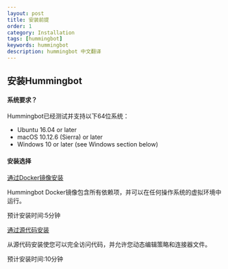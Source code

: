 ```yaml
---
layout: post
title: 安装前提
order: 1
category: Installation
tags: [hummingbot]
keywords: hummingbot
description: hummingbot 中文翻译
---
```


## 安装Hummingbot

#### 系统要求？

Hummingbot已经测试并支持以下64位系统：

- Ubuntu 16.04 or later
- macOS 10.12.6 (Sierra) or later
- Windows 10 or later (see Windows section below)

#### 安装选择

[通过Docker镜像安装](https://docs.hummingbot.io/installation/docker)

Hummingbot Docker镜像包含所有依赖项，并可以在任何操作系统的虚拟环境中运行。

预计安装时间:5分钟

[通过源代码安装](https://docs.hummingbot.io/installation/source)

从源代码安装使您可以完全访问代码，并允许您动态编辑策略和连接器文件。

预计安装时间:10分钟


